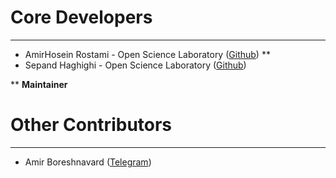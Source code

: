 # Core Developers

----------
- AmirHosein Rostami  - Open Science Laboratory ([Github](https://github.com/AHReccese)) **
- Sepand Haghighi - Open Science Laboratory ([Github](https://github.com/sepandhaghighi))

** **Maintainer**

# Other Contributors
----------
- Amir Boreshnavard ([Telegram](https://t.me/ABoreshnavard))
